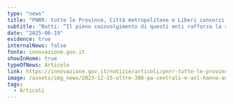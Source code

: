```yaml
---
type: "news"
title: "PNRR: tutte le Province, Città metropolitane e Liberi consorzi comunali migrano in cloud"
subtitle: "Butti: “Il pieno coinvolgimento di questi enti rafforza la sicurezza informatica di tutto il sistema Paese”"
date: "2025-06-19"
evidence: true
internalNews: false
fonte: innovazione.gov.it
showInHome: true
typeOfNews: Articolo
link: https://innovazione.gov.it/notizie/articoli/pnrr-tutte-le-province-citta-metropolitane-e-liberi-consorzi-comunali-migrano-in-cloud/
image: /assets/img_news/2023-12-15-oltre-300-pa-centrali-e-asl-hanno-aderito-agli-avvisi-per-migrare-dati-e-servizi-al-psn.png
tags:
  - Articoli
---
```

